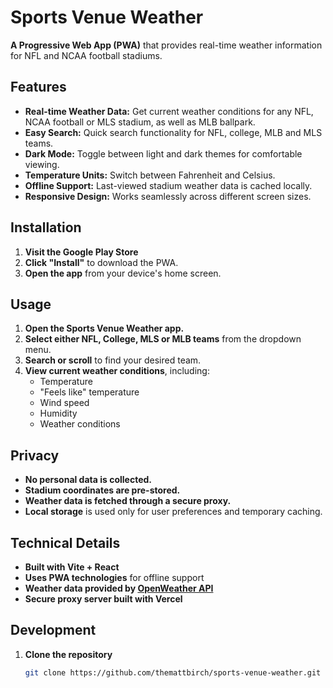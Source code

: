 # Sports Venue Weather

**A Progressive Web App (PWA)** that provides real-time weather information for NFL and NCAA football stadiums.

## Features

- **Real-time Weather Data:** Get current weather conditions for any NFL, NCAA football or MLS stadium, as well as MLB ballpark.
- **Easy Search:** Quick search functionality for NFL, college, MLB and MLS teams.
- **Dark Mode:** Toggle between light and dark themes for comfortable viewing.
- **Temperature Units:** Switch between Fahrenheit and Celsius.
- **Offline Support:** Last-viewed stadium weather data is cached locally.
- **Responsive Design:** Works seamlessly across different screen sizes.

## Installation

1. **Visit the Google Play Store**
2. **Click "Install"** to download the PWA.
3. **Open the app** from your device's home screen.

## Usage

1. **Open the Sports Venue Weather app.**
2. **Select either NFL, College, MLS or MLB teams** from the dropdown menu.
3. **Search or scroll** to find your desired team.
4. **View current weather conditions**, including:
   - Temperature
   - "Feels like" temperature
   - Wind speed
   - Humidity
   - Weather conditions

## Privacy

- **No personal data is collected.**
- **Stadium coordinates are pre-stored.**
- **Weather data is fetched through a secure proxy.**
- **Local storage** is used only for user preferences and temporary caching.

## Technical Details

- **Built with Vite + React**
- **Uses PWA technologies** for offline support
- **Weather data provided by [OpenWeather API](https://openweathermap.org/api)**
- **Secure proxy server built with Vercel**

## Development

1. **Clone the repository**
   ```bash
   git clone https://github.com/themattbirch/sports-venue-weather.git
   

